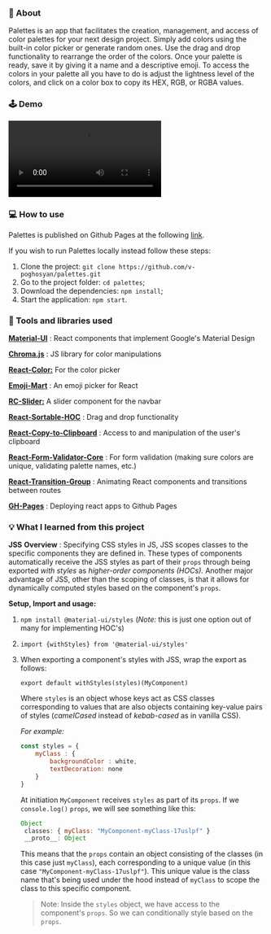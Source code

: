 ### 📄 About

Palettes is an app that facilitates the creation, management, and access of color palettes for your next design project. Simply add colors using the built-in color picker or generate random ones. Use the drag and drop functionality to rearrange the order of the colors. Once your palette is ready, save it by giving it a name and a descriptive emoji. To access the colors in your palette all you have to do is adjust the lightness level of the colors, and click on a color box to copy its HEX, RGB, or RGBA values.

### 🕹️ Demo

![Palettes demo](https://user-images.githubusercontent.com/30192766/122650194-63c76700-d0e6-11eb-9b05-8d075678e9fc.mp4)

### 💻 How to use

Palettes is published on Github Pages at the following [link](https://v-poghosyan.github.io/palettes/). 

If you wish to run Palettes locally instead follow these steps:
1. Clone the project: `git clone https://github.com/v-poghosyan/palettes.git`
2. Go to the project folder: `cd palettes`;
3. Download the dependencies: `npm install`;
4. Start the application: `npm start`.

### 🔧 Tools and libraries used

[**Material-UI**](https://material-ui.com/) : React components that implement Google's Material Design


[**Chroma.js**](https://github.com/gka/chroma.js) : JS library for color manipulations


[**React-Color:**](https://casesandberg.github.io/react-color/) For the color picker

[**Emoji-Mart**](https://github.com/missive/emoji-mart) : An emoji picker for React

[**RC-Slider:**](https://github.com/react-component/slider/) A slider component for the navbar

[**React-Sortable-HOC**](https://github.com/clauderic/react-sortable-hoc) : Drag and drop functionality

[**React-Copy-to-Clipboard**](https://www.npmjs.com/package/react-copy-to-clipboard) : Access to and manipulation of the user's clipboard


[**React-Form-Validator-Core**](https://www.npmjs.com/package/react-form-validator-core) : For form validation (making sure colors are unique, validating palette names, etc.)

[**React-Transition-Group**](https://www.npmjs.com/package/react-transition-group) : Animating React components and transitions between routes

[**GH-Pages**](https://www.npmjs.com/package/gh-pages) : Deploying react apps to Github Pages

### 💡 What I learned from this project

**JSS** 
**Overview** : Specifying CSS styles in JS, JSS scopes classes to the specific components they are defined in. These types of components automatically receive the JSS styles as part of their `props` through being exported *with styles* as *higher-order components (HOCs).* Another major advantage of JSS, other than the scoping of classes, is that it allows for dynamically computed styles based on the component's `props`. 

**Setup, Import and usage:**

1. `npm install @material-ui/styles` (*Note:* this is just one option out of many for implementing HOC's)

2. `import {withStyles} from '@material-ui/styles'`

3. When exporting a component's styles with JSS, wrap the export as follows: 

   `export default withStyles(styles)(MyComponent)`

   Where `styles` is an object whose keys act as CSS classes corresponding to values that are also objects containing key-value pairs of styles (*camelCased* instead of *kebab-cased* as in vanilla CSS).

   *For example:*

   ```jsx
   const styles = {
       myClass : {
           backgroundColor : white,
           textDecoration: none
       }
   }
   ```

   At initiation `MyComponent` receives `styles` as part of its `props`.
   If we `console.log()` `props`, we will see something like this:

   ```jsx
   Object
   	classes: { myClass: "MyComponent-myClass-17uslpf" }
   	__proto__: Object
   ```

   This means that the `props` contain an object consisting of the classes (in this case just `myClass`), each corresponding to a unique value (in this case `"MyComponent-myClass-17uslpf"`). This unique value is the class name that's being used under the hood instead of `myClass` to scope the class to this specific component.

   > Note: Inside the `styles` object, we have access to the component's `props`. So we can conditionally style based on the `props`.
